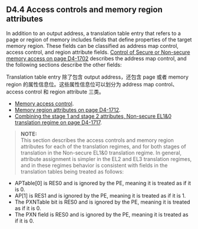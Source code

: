 ## D4.4 Access controls and memory region attributes

In addition to an output address, a translation table entry that refers to a page or region of memory includes fields that define properties of the target memory region. These fields can be classified as address map control, access control, and region attribute fields. [Control of Secure or Non-secure memory access on page D4-1702](#) describes the address map control, and the following sections describe the other fields:  

Translation table entry 除了包含 output address，还包含 page 或者 memory region 的属性信息位。这些属性信息位可以划分为 address map control、access control 和 region attribute 三类。

* [Memory access control](#).
* [Memory region attributes on page D4-1712](#).
* [Combining the stage 1 and stage 2 attributes, Non-secure EL1&0 translation regime on page D4-1717](#).

> **NOTE:**  
This section describes the access controls and memory region attributes for each of the translation regimes, and for both stages of translation in the Non-secure EL1&0 translation regime. In general, attribute assignment is simpler in the EL2 and EL3 translation regimes, and in these regimes behavior is consistent with fields in the translation tables being treated as follows:
* APTable[0] is RES0 and is ignored by the PE, meaning it is treated as if it is 0.
* AP[1] is RES1 and is ignored by the PE, meaning it is treated as if it is 1.
* The PXNTable bit is RES0 and is ignored by the PE, meaning it is treated as if it is 0.
* The PXN field is RES0 and is ignored by the PE, meaning it is treated as if it is 0.